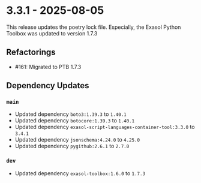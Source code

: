 # 3.3.1 - 2025-08-05

This release updates the poetry lock file. Especially,  the Exasol Python Toolbox was updated to version 1.7.3

## Refactorings

 - #161: Migrated to PTB 1.7.3

## Dependency Updates

### `main`
* Updated dependency `boto3:1.39.3` to `1.40.1`
* Updated dependency `botocore:1.39.3` to `1.40.1`
* Updated dependency `exasol-script-languages-container-tool:3.3.0` to `3.4.1`
* Updated dependency `jsonschema:4.24.0` to `4.25.0`
* Updated dependency `pygithub:2.6.1` to `2.7.0`

### `dev`
* Updated dependency `exasol-toolbox:1.6.0` to `1.7.3`
